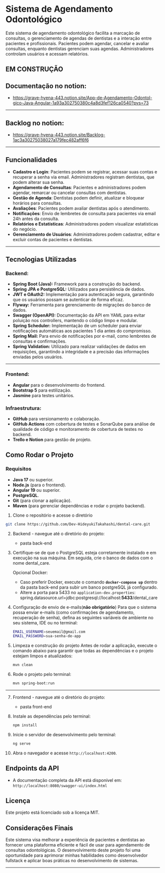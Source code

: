 # Sistema de Agendamento Odontológico

Este sistema de agendamento odontológico facilita a marcação de consultas, o gerenciamento de agendas de dentistas e a interação entre pacientes e profissionais. Pacientes podem agendar, cancelar e avaliar consultas, enquanto dentistas gerenciam suas agendas. Administradores controlam usuários e acessam relatórios.

## EM CONSTRUÇÃO

## Documentação no notion:

- https://grave-hyena-443.notion.site/App-de-Agendamento-Odontol-gico-Java-Angular-1a93a302750380c4a8d3fef126ca0540?pvs=73

---

## Backlog no notion:

- https://grave-hyena-443.notion.site/Backlog-1ac3a30275038027a179fec482aff6f6

---

## Funcionalidades

- **Cadastro e Login**: Pacientes podem se registrar, acessar suas contas e recuperar a senha via email. Administradores registram dentistas, que podem alterar sua senha.
- **Agendamento de Consultas**: Pacientes e administradores podem agendar, remarcar ou cancelar consultas com dentistas.
- **Gestão de Agenda**: Dentistas podem definir, atualizar e bloquear horários para consultas.
- **Avaliações**: Pacientes podem avaliar dentistas após o atendimento.
- **Notificações**: Envio de lembretes de consulta para pacientes via email 24h antes da consulta.
- **Relatórios e Estatísticas**: Administradores podem visualizar estatísticas do negócio.
- **Gerenciamento de Usuários**: Administradores podem cadastrar, editar e excluir contas de pacientes e dentistas.

---

## Tecnologias Utilizadas

### Backend:

- **Spring Boot (Java):** Framework para a construção do backend.
- **Spring JPA e PostgreSQL:** Utilizados para persistência de dados.
- **JWT e OAuth2:** Implementação para autenticação segura, garantindo que os usuários possam se autenticar de forma eficaz.
- **Flyway:** Ferramenta para gerenciamento de migrações do banco de dados.
- **Swagger (OpenAPI):**
  Documentação da API em YAML para evitar poluição nos controllers, mantendo o código limpo e modular.
- **Spring Scheduler:**
  Implementação de um scheduler para enviar notificações automáticas aos pacientes 1 dia antes do compromisso.
- **Spring Mail:** Para envio de notificações por e-mail, como lembretes de consultas e confirmações.
- **Spring Validation:** Utilizado para realizar validações de dados em requisições, garantindo a integridade e a precisão das informações enviadas pelos usuários.

---

### Frontend:

- **Angular** para o desenvolvimento do frontend.
- **Bootstrap 5** para estilização.
- **Jasmine** para testes unitários.

### Infraestrutura:

- **GitHub** para versionamento e colaboração.
- **GitHub Actions** com cobertura de testes e SonarQube para análise de qualidade de código e monitoramento de cobertura de testes no backend.
- **Trello e Notion** para gestão de projeto.

## Como Rodar o Projeto

### Requisitos

- **Java 17** ou superior.
- **Node.js** (para o frontend).
- **Angular 19** ou superior.
- **PostgreSQL**.
- **Git** (para clonar a aplicação).
- **Maven** (para gerenciar dependências e rodar o projeto backend).

1. Clone o repositório e acesse o diretório

```bash
git clone https://github.com/Dev-HideyukiTakahashi/dental-care.git
```

2. Backend - navegue até o diretório do projeto:

   - pasta back-end

3. Certifique-se de que o PostgreSQL esteja corretamente instalado e em execução na sua máquina. Em seguida, crie o banco de dados com o nome dental_care.

   Opcional Docker:

   - Caso preferir Docker, execute o comando **`docker-compose up`** dentro da pasta back-end para subir um banco postgreSQL já configurado.
   - Altere a porta para 5433 no `application-dev.properties`: spring.datasource.url=jdbc:postgresql://localhost:**5433**/dental_care

4. Configuração de envio de e-mails(**não obrigatório**)
   Para que o sistema possa enviar e-mails (como confirmações de agendamento, recuperação de senha), defina as seguintes variáveis de ambiente no seu sistema, IDE ou no terminal:

   ```bash
   EMAIL_USERNAME=seuemail@gmail.com
   EMAIL_PASSWORD=sua-senha-de-app
   ```

5. Limpeza e construção do projeto
   Antes de rodar a aplicação, execute o comando abaixo para garantir que todas as dependências e o projeto estejam limpos e atualizados:

   ```bash
   mvn clean
   ```

6. Rode o projeto pelo terminal:

   ```bash
   mvn spring-boot:run
   ```

---

7. Frontend - navegue até o diretório do projeto:

   - pasta front-end

8. Instale as dependências pelo terminal:

   ```bash
   npm install
   ```

9. Inicie o servidor de desenvolvimento pelo terminal:

   ```bash
   ng serve
   ```

10. Abra o navegador e acesse `http://localhost:4200`.

## Endpoints da API

- A documentação completa da API está disponível em: `http://localhost:8080/swagger-ui/index.html`

## Licença

Este projeto está licenciado sob a licença MIT.

## Considerações Finais

Este sistema visa melhorar a experiência de pacientes e dentistas ao fornecer uma plataforma eficiente e fácil de usar para agendamento de consultas odontológicas. O desenvolvimento deste projeto foi uma oportunidade para aprimorar minhas habilidades como desenvolvedor fullstack e aplicar boas práticas no desenvolvimento de sistemas.

---
